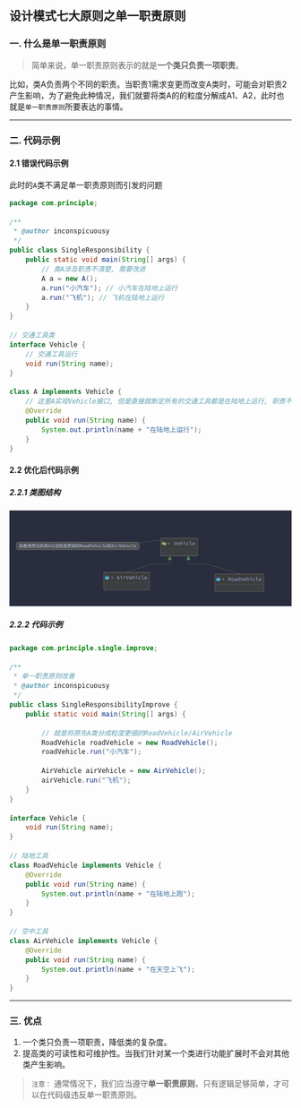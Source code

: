 ## 设计模式七大原则之单一职责原则

### 一. 什么是单一职责原则

> 简单来说，单一职责原则表示的就是**一个类只负责一项职责**。

比如，类A负责两个不同的职责。当职责1需求变更而改变A类时，可能会对职责2产生影响，为了避免此种情况，我们就要将类A的的粒度分解成A1、A2，此时也就是`单一职责原则`所要表达的事情。

------

### 二. 代码示例

#### 2.1 错误代码示例

此时的`A`类不满足单一职责原则而引发的问题

```java
package com.principle;

/**
 * @author inconspicuousy
 */
public class SingleResponsibility {
    public static void main(String[] args) {
        // 类A涉及职责不清楚, 需要改进
        A a = new A();
        a.run("小汽车"); // 小汽车在陆地上运行
        a.run("飞机"); // 飞机在陆地上运行
    }
}

// 交通工具类
interface Vehicle {
    // 交通工具运行
    void run(String name);
}

class A implements Vehicle {
    // 这里A实现Vehicle接口, 但是直接就断定所有的交通工具都是在陆地上运行, 职责不清楚
    @Override
    public void run(String name) {
        System.out.println(name + "在陆地上运行");
    }
}


```

#### 2.2 优化后代码示例

##### 2.2.1 类图结构

![单一职责原则优化示例图](https://raw.githubusercontent.com/inconspicuousy/image/master/%E8%AE%BE%E8%AE%A1%E6%A8%A1%E5%BC%8F/%E5%8D%95%E4%B8%80%E8%B4%A3%E4%BB%BB%E5%8E%9F%E5%88%99%E7%B1%BB%E5%9B%BE.png)

##### 2.2.2 代码示例

```java
package com.principle.single.improve;

/**
 * 单一职责原则改善
 * @author inconspicuousy
 */
public class SingleResponsibilityImprove {
    public static void main(String[] args) {

        // 就是将原先A类分成粒度更细的RoadVehicle/AirVehicle
        RoadVehicle roadVehicle = new RoadVehicle();
        roadVehicle.run("小汽车");

        AirVehicle airVehicle = new AirVehicle();
        airVehicle.run("飞机");
    }
}

interface Vehicle {
    void run(String name);
}

// 陆地工具
class RoadVehicle implements Vehicle {
    @Override
    public void run(String name) {
        System.out.println(name + "在陆地上跑");
    }
}

// 空中工具
class AirVehicle implements Vehicle {
    @Override
    public void run(String name) {
        System.out.println(name + "在天空上飞");
    }
}

```

------

### 三. 优点

1. 一个类只负责一项职责，降低类的复杂度。
2. 提高类的可读性和可维护性。当我们针对某一个类进行功能扩展时不会对其他类产生影响。

> `注意：` 通常情况下，我们应当遵守**单一职责原则**，只有逻辑足够简单，才可以在代码级违反单一职责原则。

